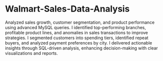 # Walmart-Sales-Data-Analysis
Analyzed sales growth, customer segmentation, and product performance using advanced MySQL queries. I identified top-performing branches, profitable product lines, and anomalies in sales transactions to improve strategies. I segmented customers into spending tiers, identified repeat buyers, and analyzed payment preferences by city. I delivered actionable insights through SQL-driven analysis, enhancing decision-making with clear visualizations and reports.
